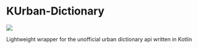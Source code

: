 # KUrban-Dictionary
[![](https://jitpack.io/v/kikkia/Kurban-dictionary.svg)](https://jitpack.io/#kikkia/Kurban-dictionary)

Lightweight wrapper for the unofficial urban dictionary api written in Kotlin
